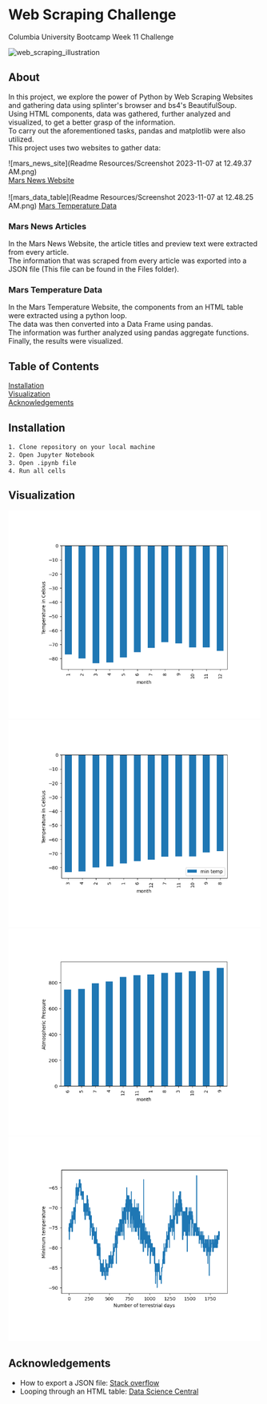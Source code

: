 # Web Scraping Challenge
Columbia University Bootcamp Week 11 Challenge <br/>


![web_scraping_illustration](https://scrape-it.cloud/assets/blog_img/web-scraping-with-python.png)




## About 
In this project, we explore the power of Python by Web Scraping Websites and gathering data using splinter's browser and bs4's BeautifulSoup. <br/>
Using HTML components, data was gathered, further analyzed and visualized, to get a better grasp of the information.<br/>
To carry out the aforementioned tasks, pandas and matplotlib were also utilized. <br/>
This project uses two websites to gather data: <br/>

![mars_news_site](Readme Resources/Screenshot 2023-11-07 at 12.49.37 AM.png) <br/>
[Mars News Website](https://static.bc-edx.com/data/web/mars_news/index.html)<br/> <br/>
![mars_data_table](Readme Resources/Screenshot 2023-11-07 at 12.48.25 AM.png)
[Mars Temperature Data](https://static.bc-edx.com/data/web/mars_facts/temperature.html)<br/>
### Mars News Articles
In the Mars News Website, the article titles and preview text were extracted from every article. <br/>
The information that was scraped from every article was exported into a JSON file (This file can be found in the Files folder).<br/>

### Mars Temperature Data
In the Mars Temperature Website, the components from an HTML table were extracted using a python loop. <br/>
The data was then converted into a Data Frame using pandas. <br/>
The information was further analyzed using pandas aggregate functions. <br/>
Finally, the results were visualized. <br/>

## Table of Contents
[Installation](#installation)  
[Visualization](#visualization)   
[Acknowledgements](#acknowledgements)  



## Installation 
    1. Clone repository on your local machine
    2. Open Jupyter Notebook 
    3. Open .ipynb file
    4. Run all cells
  


## Visualization

![avg_min_temp](Files/avg_min_temp.png) <br/>
![avg_temp_sorte](Files/avg_temp_sorted.png)<br/>
![avg_pressure](Files/avg_pressure.png)<br/>
![temp_over_days](Files/temp_over_days.png) <br/>


## Acknowledgements

* How to export a JSON file: [Stack overflow](https://stackoverflow.com/questions/12309269/how-do-i-write-json-data-to-a-file) <br/>
* Looping through an HTML table: [Data Science Central](https://www.datasciencecentral.com/how-to-use-python-to-loop-through-html-tables-and-scrape-tabular-data/) <br/>

